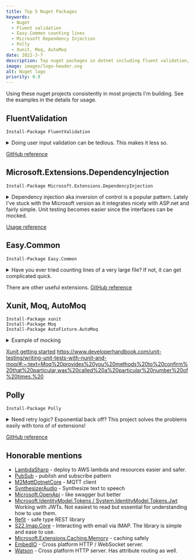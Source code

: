 ```yaml
---
title: Top 5 Nuget Packages 
keywords:
  - Nuget
  - Fluent validation
  - Easy.Common counting lines
  - Microsoft Dependency Injection
  - Polly
  - Xunit, Moq, AutoMoq
date: 2022-3-7
description: Top nuget packages in dotnet including fluent validation, counting lines, dependency injection, retry logic, and testing/mocking libraries.
image: images/logo-header.svg
alt: Nuget logo
priority: 0.9
---
```


Using these nuget projects consistently in most projects I'm building.  See the examples in the details for usage.

## FluentValidation

    Install-Package FluentValidation

<details>
<summary>Doing user input validation can be tedious. This makes it less so.</summary>


```csharp
public class CustomerValidator: AbstractValidator<Customer> {
    public CustomerValidator() {
        RuleFor(x => x.Surname).NotEmpty();
        RuleFor(x => x.Forename).NotEmpty().WithMessage("Please specify a first name");
        RuleFor(x => x.Discount).NotEqual(0).When(x => x.HasDiscount);
        RuleFor(x => x.Address).Length(20, 250);
        RuleFor(x => x.Postcode).Must(BeAValidPostcode).WithMessage("Please specify a valid postcode");
    }

    private bool BeAValidPostcode(string postcode) {
        // custom postcode validating logic goes here
    }
}

// Usage
var customer = new Customer();
var validator = new CustomerValidator();
ValidationResult results = validator.Validate(customer);

bool success = results.IsValid;
IList<ValidationFailure> failures = results.Errors;
```

</details>

[GitHub reference](https://github.com/FluentValidation/FluentValidation)

## Microsoft.Extensions.DependencyInjection

    Install-Package Microsoft.Extensions.DependencyInjection

<details>
<summary>
Dependency injection aka inversion of control is a popular pattern.  Lately I've stuck with the Microsoft version as it integrates nicely with ASP.net and fairly simple. Unit testing becomes easier since the interfaces can be mocked.
</summary>
<br/>

In this example, a service collection is created using interfaces with corresponding  concrete implementation.  Then one service is used within a scope.

```csharp
var services = new ServiceCollection();
services.AddSingleton<IFoo>(new Foo());
services.AddScoped<IBar, Bar>();
var provider = services.BuildServiceProvider();

// usage
using var scope = _provider.CreateScope();
var instance = scope.ServiceProvider.GetService<IBar>();
```
</details>

[Usage reference](https://docs.microsoft.com/en-us/dotnet/core/extensions/dependency-injection-usage)

## Easy.Common

    Install-Package Easy.Common

<details>
<summary>Have you ever tried counting lines of a very large file? If not, it can get complicated quick.</summary>

```csharp
var file = new FileInfo("veryLargerFile.csv");
using var stream = file.OpenRead(); 
var lines = stream.CountLines();
```    

</details>

There are other useful extensions. [GitHub reference](https://github.com/NimaAra/Easy.Common)

## Xunit, Moq, AutoMoq

    Install-Package xunit
    Install-Package Moq 
    Install-Package AutoFixture.AutoMoq


<details>
<summary>Example of mocking </summary>

```csharp
    [Fact]
    public async Task Can_get_message_from_cache() {

        // Arrange
        var expected = _fixture.Create<uint>();
        _mock.Setup(x => x.Get(expected))
            .Returns(_fixture
                .Build<Message>()
                .Do(x => x.Headers.Add("UID", expected.ToString()))
                .Create());

        // Act
        var message = await _provider.GetMessageAsync(expected);

        // Assert
        Assert.Equal(expected, uint.Parse(message.Headers["UID"]));
    }
```
</details>



[Xunit getting started](https://xunit.net/docs/getting-started/netcore/cmdline)
https://www.developerhandbook.com/unit-testing/writing-unit-tests-with-nunit-and-moq/#:~:text=Moq%20provides%20you%20methods%20to%20confirm%20that%20particular,was%20called%20a%20particular%20number%20of%20times.%20


## Polly

    Install-Package Polly

<details>
<summary>Need retry logic?  Exponential back off? This project solves the problems easily with tons of of extensions!</summary>

```csharp
var retryPolicy = Policy.Handle<TransientException>()
.WaitAndRetry(retryCount: 3, sleepDurationProvider: _ => TimeSpan.FromSeconds(1));

var attempt = 0;
retryPolicy.Execute(() =>
{
    Log($"Attempt {++attempt}");
    throw new TransientException();
});
```
</details>

 [GitHub reference](https://github.com/App-vNext/Polly)


## Honorable mentions

- [LambdaSharp](https://lambdasharp.net) - deploy to AWS lambda and resources easier and safer.
- [PubSub](https://github.com/upta/pubsub) - publish and subscribe pattern
- [M2MqttDotnetCore](https://github.com/mohaqeq/paho.mqtt.m2mqtt) - MQTT client
- [SynthesizerAudio](https://www.nuget.org/packages/SynthesizerAudio/) - Synthesize text to speech
- [Microsoft.OpenApi](https://github.com/Microsoft/OpenAPI.NET) - like swagger but better
- [Microsoft.IdentityModel.Tokens / System.IdentityModel.Tokens.Jwt](https://docs.microsoft.com/en-us/dotnet/api/system.identitymodel.tokens.jwt?view=azure-dotnet)  Working with JWTs.  Not easiest to read but essential for understanding how to use them.
- [Refit](https://github.com/reactiveui/refit) - safe type REST library
- [S22.Imap.Core](https://www.nuget.org/packages/S22.Imap.Core/) - Interacting with email via IMAP.  The library is simple and ease to use.
- [Microsoft.Extensions.Caching.Memory](https://docs.microsoft.com/en-us/dotnet/core/extensions/caching) - caching safely
- [EmbedIO](https://github.com/unosquare/embedio) - Cross platform HTTP / WebSocket server.
- [Watson](https://github.com/jchristn/WatsonWebserver) - Cross platform HTTP server.  Has attribute routing as well.